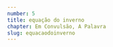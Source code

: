 ```yaml
---
number: 5
title: equação do inverno
chapter: Em Convulsão, A Palavra
slug: equacaodoinverno
---
```

